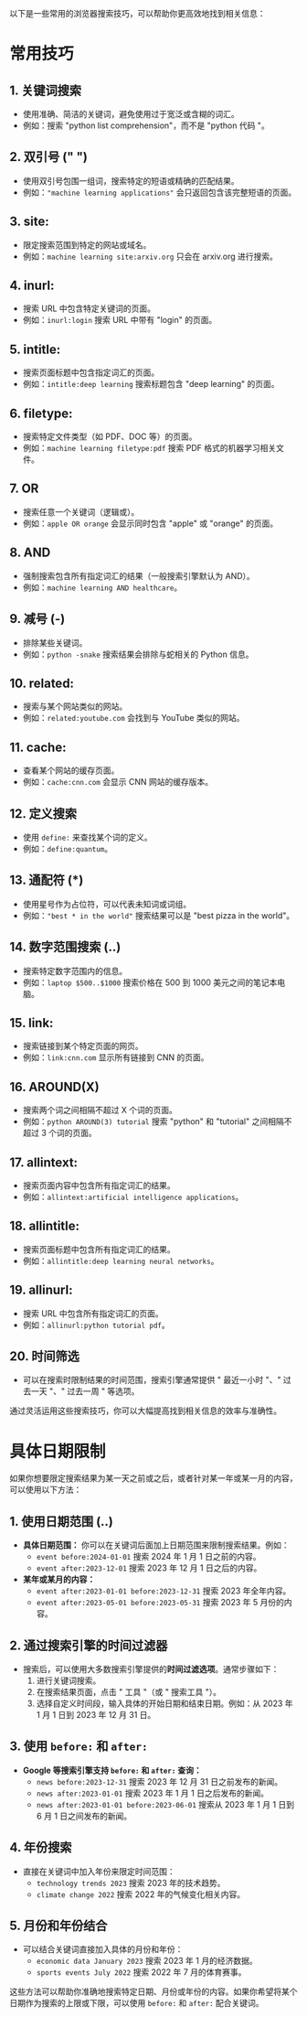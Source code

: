 以下是一些常用的浏览器搜索技巧，可以帮助你更高效地找到相关信息：

# 常用技巧

## 1. **关键词搜索**

   - 使用准确、简洁的关键词，避免使用过于宽泛或含糊的词汇。
   - 例如：搜索 "python list comprehension"，而不是 "python 代码 "。

## 2. **双引号 (" ")**

   - 使用双引号包围一组词，搜索特定的短语或精确的匹配结果。
   - 例如：`"machine learning applications"` 会只返回包含该完整短语的页面。

## 3. **site:**

   - 限定搜索范围到特定的网站或域名。
   - 例如：`machine learning site:arxiv.org` 只会在 arxiv.org 进行搜索。

## 4. **inurl:**

   - 搜索 URL 中包含特定关键词的页面。
   - 例如：`inurl:login` 搜索 URL 中带有 "login" 的页面。

## 5. **intitle:**

   - 搜索页面标题中包含指定词汇的页面。
   - 例如：`intitle:deep learning` 搜索标题包含 "deep learning" 的页面。

## 6. **filetype:**

   - 搜索特定文件类型（如 PDF、DOC 等）的页面。
   - 例如：`machine learning filetype:pdf` 搜索 PDF 格式的机器学习相关文件。

## 7. **OR**

   - 搜索任意一个关键词（逻辑或）。
   - 例如：`apple OR orange` 会显示同时包含 "apple" 或 "orange" 的页面。

## 8. **AND**

   - 强制搜索包含所有指定词汇的结果（一般搜索引擎默认为 AND）。
   - 例如：`machine learning AND healthcare`。

## 9. **减号 (-)**

   - 排除某些关键词。
   - 例如：`python -snake` 搜索结果会排除与蛇相关的 Python 信息。

## 10. **related:**

   - 搜索与某个网站类似的网站。
   - 例如：`related:youtube.com` 会找到与 YouTube 类似的网站。

## 11. **cache:**

   - 查看某个网站的缓存页面。
   - 例如：`cache:cnn.com` 会显示 CNN 网站的缓存版本。

## 12. **定义搜索**

   - 使用 `define:` 来查找某个词的定义。
   - 例如：`define:quantum`。

## 13. **通配符 (*)**

   - 使用星号作为占位符，可以代表未知词或词组。
   - 例如：`"best * in the world"` 搜索结果可以是 "best pizza in the world"。

## 14. **数字范围搜索 (..)**

   - 搜索特定数字范围内的信息。
   - 例如：`laptop $500..$1000` 搜索价格在 500 到 1000 美元之间的笔记本电脑。

## 15. **link:**

   - 搜索链接到某个特定页面的网页。
   - 例如：`link:cnn.com` 显示所有链接到 CNN 的页面。

## 16. **AROUND(X)**

   - 搜索两个词之间相隔不超过 X 个词的页面。
   - 例如：`python AROUND(3) tutorial` 搜索 "python" 和 "tutorial" 之间相隔不超过 3 个词的页面。

## 17. **allintext:**

   - 搜索页面内容中包含所有指定词汇的结果。
   - 例如：`allintext:artificial intelligence applications`。

## 18. **allintitle:**

   - 搜索页面标题中包含所有指定词汇的结果。
   - 例如：`allintitle:deep learning neural networks`。

## 19. **allinurl:**

   - 搜索 URL 中包含所有指定词汇的页面。
   - 例如：`allinurl:python tutorial pdf`。

## 20. **时间筛选**

   - 可以在搜索时限制结果的时间范围，搜索引擎通常提供 " 最近一小时 "、" 过去一天 "、" 过去一周 " 等选项。

通过灵活运用这些搜索技巧，你可以大幅提高找到相关信息的效率与准确性。

# 具体日期限制

如果你想要限定搜索结果为某一天之前或之后，或者针对某一年或某一月的内容，可以使用以下方法：

## 1. **使用日期范围 (..)**

   - **具体日期范围：** 你可以在关键词后面加上日期范围来限制搜索结果。例如：
     - `event before:2024-01-01` 搜索 2024 年 1 月 1 日之前的内容。
     - `event after:2023-12-01` 搜索 2023 年 12 月 1 日之后的内容。
   - **某年或某月的内容：**
     - `event after:2023-01-01 before:2023-12-31` 搜索 2023 年全年内容。
     - `event after:2023-05-01 before:2023-05-31` 搜索 2023 年 5 月份的内容。

## 2. **通过搜索引擎的时间过滤器**

   - 搜索后，可以使用大多数搜索引擎提供的**时间过滤选项**。通常步骤如下：
     1. 进行关键词搜索。
     2. 在搜索结果页面，点击 " 工具 "（或 " 搜索工具 "）。
     3. 选择自定义时间段，输入具体的开始日期和结束日期。例如：从 2023 年 1 月 1 日到 2023 年 12 月 31 日。

## 3. **使用 `before:` 和 `after:`**

   - **Google 等搜索引擎支持 `before:` 和 `after:` 查询：**
     - `news before:2023-12-31` 搜索 2023 年 12 月 31 日之前发布的新闻。
     - `news after:2023-01-01` 搜索 2023 年 1 月 1 日之后发布的新闻。
     - `news after:2023-01-01 before:2023-06-01` 搜索从 2023 年 1 月 1 日到 6 月 1 日之间发布的新闻。

## 4. **年份搜索**

   - 直接在关键词中加入年份来限定时间范围：
     - `technology trends 2023` 搜索 2023 年的技术趋势。
     - `climate change 2022` 搜索 2022 年的气候变化相关内容。

## 5. **月份和年份结合**

   - 可以结合关键词直接加入具体的月份和年份：
     - `economic data January 2023` 搜索 2023 年 1 月的经济数据。
     - `sports events July 2022` 搜索 2022 年 7 月的体育赛事。

这些方法可以帮助你准确地搜索特定日期、月份或年份的内容。如果你希望将某个日期作为搜索的上限或下限，可以使用 `before:` 和 `after:` 配合关键词。
